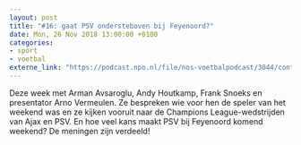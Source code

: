 ```yaml
---
layout: post
title: "#16: gaat PSV ondersteboven bij Feyenoord?"
date: Mon, 26 Nov 2018 13:00:00 +0100
categories: 
- sport 
- voetbal 
externe_link: "https://podcast.npo.nl/file/nos-voetbalpodcast/3044/content.omroep.nl/portal/podcast/nporadio1/nos-voetbalpodcast/2018/11/nporadio1_nos-voetbalpodcast_20181126_nos-voetbalpodcast-16-gaat-psv-ondersteboven-bij-feyenoord.mp3"
---
```


Deze week met Arman Avsaroglu, Andy Houtkamp, Frank Snoeks en presentator Arno Vermeulen. Ze bespreken wie voor hen de speler van het weekend was en ze kijken vooruit naar de Champions League-wedstrijden van Ajax en PSV. En hoe veel kans maakt PSV bij Feyenoord komend weekend? De meningen zijn verdeeld!
